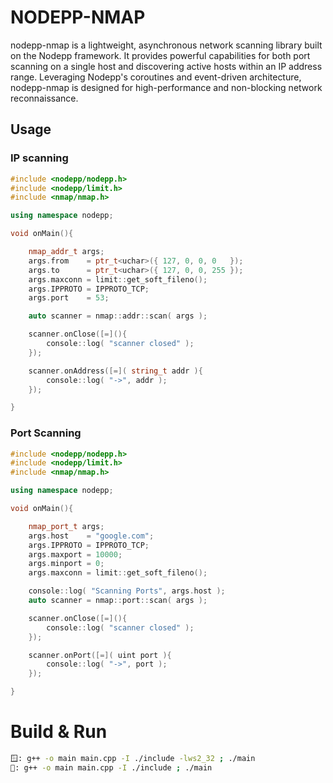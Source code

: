 # NODEPP-NMAP
nodepp-nmap is a lightweight, asynchronous network scanning library built on the Nodepp framework. It provides powerful capabilities for both port scanning on a single host and discovering active hosts within an IP address range. Leveraging Nodepp's coroutines and event-driven architecture, nodepp-nmap is designed for high-performance and non-blocking network reconnaissance.

## Usage

### IP scanning
```cpp
#include <nodepp/nodepp.h>
#include <nodepp/limit.h>
#include <nmap/nmap.h>

using namespace nodepp;

void onMain(){ 

    nmap_addr_t args; 
    args.from    = ptr_t<uchar>({ 127, 0, 0, 0   });
    args.to      = ptr_t<uchar>({ 127, 0, 0, 255 });
    args.maxconn = limit::get_soft_fileno();
    args.IPPROTO = IPPROTO_TCP;
    args.port    = 53;

    auto scanner = nmap::addr::scan( args );

    scanner.onClose([=](){
        console::log( "scanner closed" );
    });

    scanner.onAddress([=]( string_t addr ){
        console::log( "->", addr );
    });

}
```

### Port Scanning

```cpp
#include <nodepp/nodepp.h>
#include <nodepp/limit.h>
#include <nmap/nmap.h>

using namespace nodepp;

void onMain(){ 

    nmap_port_t args; 
    args.host    = "google.com";
    args.IPPROTO = IPPROTO_TCP;
    args.maxport = 10000;
    args.minport = 0;
    args.maxconn = limit::get_soft_fileno();

    console::log( "Scanning Ports", args.host );
    auto scanner = nmap::port::scan( args );

    scanner.onClose([=](){
        console::log( "scanner closed" );
    });

    scanner.onPort([=]( uint port ){
        console::log( "->", port );
    });

}
```

# Build & Run
```bash
🪟: g++ -o main main.cpp -I ./include -lws2_32 ; ./main
🐧: g++ -o main main.cpp -I ./include ; ./main
```
